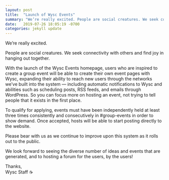 ```yaml
---
layout: post
title:  "Launch of Wysc Events"
summary: "We’re really excited. People are social creatures. We seek connectivity with others and find joy in hanging out together. With the launch of the Wysc Events ..."
date:   2019-07-26 18:05:19 -0700
categories: jekyll update
---
```

We’re really excited.

People are social creatures. We seek connectivity with others and find joy in hanging out together.

With the launch of the Wysc Events homepage, users who are inspired to create a group event will be able to create their own event pages with Wysc, expanding their ability to reach new users through the networks we’ve built into the system — including automatic notifications to Wysc and abilities such as scheduling posts, RSS feeds, and emails through WordPress. So you can focus more on hosting an event, not trying to tell people that it exists in the first place.

To qualify for applying, events must have been independently held at least three times consistently and consecutively in #group-events in order to show demand. Once accepted, hosts will be able to start posting directly to the website.

Please bear with us as we continue to improve upon this system as it rolls out to the public.

We look forward to seeing the diverse number of ideas and events that are generated, and to hosting a forum for the users, by the users!

Thanks,<br>
Wysc Staff ☕